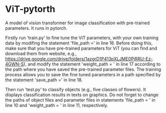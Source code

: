 # ViT-pytorth
A model of vision transformer for image classification with pre-trained parameters. It runs in pytorch.

Firstly run 'train.py' to fine tune the ViT parameters, with your own training data by modifing the statement 'file_path =' in line 16. Before doing this, make sure that you have pre-trained parameters for ViT (you can find and download them from website, e.g., https://drive.google.com/drive/folders/1azgrD1P413pXLJME0PjRRU-Ez-4GWN-S), and modify the statement 'weight_path = ' in line 17 according to the path where you have saved the pre-trained parameter files. The training process allows you to save the fine tuned parameters in a path specified by the statement 'save_path =' in line 18.

Then run 'test.py' to classify objects (e.g., five classes of flowers). It displays classification results in texts on graphics. Do not forget to change the paths of object files and parameter files in statements 'file_path = ' in line 10 and 'weight_path = ' in line 11, respectively.
